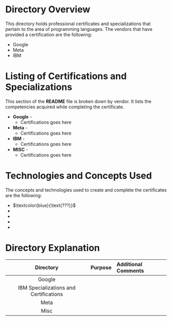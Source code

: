 # Directory Overview
This directory holds professional certificates and specializations that pertain to the area of programming languages.  The vendors that have provided a certification are the following:

* Google
* Meta
* IBM

# Listing of Certifications and Specializations
This section of the **README** file is broken down by vendor. It lists the competencies acquired while completing the certificate. 

* **Google**  -
  - Certifications goes here
* **Meta**  -
  - Certifications goes here
* **IBM**  -
  - Certifications goes here
* **MISC** -
  - Certifications goes here

# Technologies and Concepts Used

The concepts and technologies used to create and complete the certificates are the following:
- $`\textcolor{blue}{\text{???}}`$
-
- 
- 
- 

# Directory Explanation 

|**Directory**|**Purpose**|**Additional Comments**|
|:-----:|:-----:|:-----|
|Google| |
|IBM Specializations and Certifications||
|Meta| |
|Misc||  |
